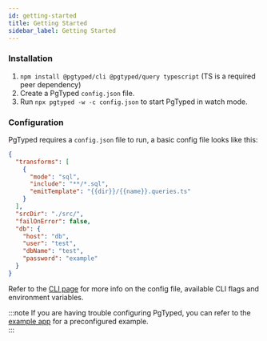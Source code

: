```yaml
---
id: getting-started
title: Getting Started 
sidebar_label: Getting Started
---
```


### Installation

1. `npm install @pgtyped/cli @pgtyped/query typescript` (TS is a required peer dependency)
2. Create a PgTyped `config.json` file.
3. Run `npx pgtyped -w -c config.json` to start PgTyped in watch mode.

### Configuration

PgTyped requires a `config.json` file to run, a basic config file looks like this:
```json title="config.json"
{
  "transforms": [
    {
      "mode": "sql",
      "include": "**/*.sql",
      "emitTemplate": "{{dir}}/{{name}}.queries.ts"
    }
  ],
  "srcDir": "./src/",
  "failOnError": false,
  "db": {
    "host": "db",
    "user": "test",
    "dbName": "test",
    "password": "example"
  }
}
```

Refer to the [CLI page](cli) for more info on the config file, available CLI flags and environment variables.

:::note
If you are having trouble configuring PgTyped, you can refer to the [example app](./packages/example/README.md) for a preconfigured example.  
:::


